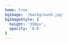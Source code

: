 ```yaml
---
home: true
bgImage: '/background.jpg'
bgImageStyle: {
  height: '350px',
  opacity: '0.6'
}
---
```


<script>
export default {
	
}
</script>